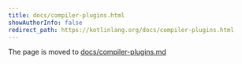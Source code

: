 ```yaml
---
title: docs/compiler-plugins.html
showAuthorInfo: false
redirect_path: https://kotlinlang.org/docs/compiler-plugins.html
---
```


The page is moved to [docs/compiler-plugins.md](docs/compiler-plugins.md)
